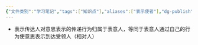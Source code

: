 ```yaml
---
{"文件类别":"学习笔记","tags":["知识点"],"aliases":["表示使者"],"dg-publish":true,"permalink":"/学习笔记/知识点cheese/表示传达人/","dgPassFrontmatter":true,"created":"2024-07-30T11:09:52.243+08:00","updated":"2024-09-11T11:43:34.689+08:00"}
---
```


- 表示传达人对意思表示的传递行为归属于表意人，等同于表意人通过自己的行为使意思表示到达受领人（相对人）